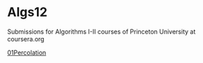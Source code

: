 # Algs12
Submissions for Algorithms I-II courses of Princeton University at coursera.org

[01Percolation](http://coursera.cs.princeton.edu/algs4/assignments/percolation.html)
